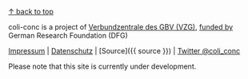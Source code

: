 [↑ back to top](#top)

coli-conc is a project of [Verbundzentrale des GBV (VZG)](https://www.gbv.de/), [funded by](http://gepris.dfg.de/gepris/projekt/276843344) German Research Foundation (DFG)

[Impressum](https://www.gbv.de/impressum)
| [Datenschutz](https://www.gbv.de/datenschutz)
| [Source]({{ source }})
| [Twitter @coli_conc](https://twitter.com/coli_conc)

Please note that this site is currently under development.
